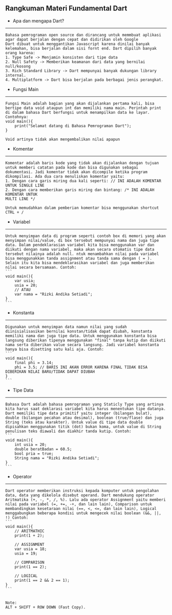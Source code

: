 Rangkuman Materi Fundamental Dart
---
- Apa dan mengapa Dart?
---
    Bahasa pemrograman open source dan dirancang untuk memmbuat aplikasi agar dapat berjalan dengan cepat dan didirikan oleh Google
    Dart dibuat untuk menggantikan Javascript karena dinilai banyak kelemahan, bisa berjalan dalam sisi fornt end. Dart dipilih banyak orang karena:
    1. Type Safe -> Menjamin konsisten dari tipe data
    2. Null Safety -> Memberikan keamanan dari data yang bernilai null/kosong
    3. Rich Standard Library -> Dart mempunyai banyak dukungan library internal.
    4. Multiplatform -> Dart bisa berjalan pada berbagai jenis perangkat.


- Fungsi Main
---
    Fungsi Main adalah bagian yang akan dijalankan pertama kali, bisa bertipe data void ataupun int dan memiliki nama main. Perintah print di dalam bahasa Dart berfungsi untuk menampilkan data ke layar. Contohnya:
    void main(){
        print("Selamat datang di Bahasa Pemrograman Dart");
    }

    Void artinya tidak akan mengembalikan nilai apapun

- Komentar
---
    Komentar adalah baris kode yang tidak akan dijalankan dengan tujuan untuk memberi catatan pada kode dan bisa digunakan sebagai dokumentasi. Jadi komentar tidak akan dicompile ketika program dikompilasi. Ada dua cara menuliskan komentar yaitu:
    1. Dengan cara garis miring dua kali seperti: // INI ADALAH KOMENTAR UNTUK SINGLE LINE
    2. Dengan cara memberikan garis miring dan bintang: /* INI ADALAH KOMENTAR UNTUK 
    MULTI LINE */ 

    Untuk memudahkan dalam pemberian komentar bisa menggunakan shortcut CTRL + /

- Variabel
---
    Untuk menyimpan data di program seperti contoh box di memori yang akan menyimpan nilai/value, di box tersebut mempunyai nama dan juga tipe data. Dalam pendeklarasian variabel kita bisa menggunakan var dan diikuti dengan nama variabel, maka akan secara otomatis tipe data tersebut nilainya adalah null. ntuk menambahkan nilai pada variabel bisa menggunakkan tanda assignment atau tanda sama dengan ( = ). Selain itu kita bisa mendeklarasikan variabel dan juga memberikan nilai secara bersamaan. Contoh:
    ```
    void main(){
        var usia;
        usia = 20;
        // ATAU
        var nama = "Rizki Andika Setiadi";
    }
    ```
    
- Konstanta
---
    Digunakan untuk menyimpan data namun nilai yang sudah diinisialisasikan bernilai konstan/tidak dapat diubah, konstanta memiliki nama dan juga tipe data. Untuk menggunakan konstanta bisa langsung diberikan tipenya menggunakan "final" tanpa kutip dan diikuti nama serta diberikan value secara langsung. Jadi variabel konstanta hanya bisa disetting satu kali aja. Contoh:
    ```
    void main(){
        final phi = 3.14;
        phi = 3.5; // BARIS INI AKAN ERROR KARENA FINAL TIDAK BISA DIBERIKAN NILAI BARU/TIDAK DAPAT DIUBAH
    }
    ```

- Tipe Data
---
    Bahasa Dart adalah bahasa pemrograman yang Staticly Type yang artinya kita harus saat deklarasi variabel kita harus menentukan tipe datanya. Dart memiliki tipe data primitif yaitu integer (bilangan bulat), double (bilangan pecahan atau desimal), boolean (true/flase) dan juga String (teks atau karakter). Untuk value di tipe data double dipisahkan menggunakan titik (dot) bukan koma, untuk value di String penulisan teks diawali dan diakhir tanda kutip. Contoh:
    ```
    void main(){
        int usia = 20;
        double beratBadan = 60.5;
        bool pria = true;
        String nama = "Rizki Andika Setiadi";
    }
    ```

- Operator
---
    Dart operator memberikan instruksi kepada komputer untuk pengolahan data, data yang dikelola disebut operand. Dart mendukung operator Aritmatika (+, -, *, /, %). Lalu ada operator Assignment yaitu memberi nilai pada variabel (=, +=, -+, dan lain lain), Comparison untuk membandingkan kesetaraan nilai (==, <, <=, dan lain lain), Logical menggabungkan beberapa kondisi untuk mengecek nilai boolean (&&, ||, !) Contoh:
    ```
    void main(){
        // ARITMATHIC
        print(1 + 2);

        // ASSIGNMENT
        var usia = 18;
        usia = 19;

        // COMPARISON
        print(1 == 2);

        // LOGICAL
        print(1 == 2 && 2 == 1);
    }
    ```


    Note:
    ALT + SHIFT + ROW DOWN (Fast Copy).